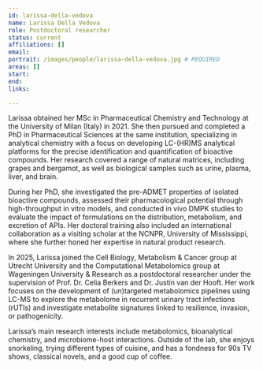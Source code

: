 ```yaml
---
id: larissa-della-vedova
name: Larissa Della Vedova
role: Postdoctoral researcher
status: current
affiliations: []
email:
portrait: /images/people/larissa-della-vedova.jpg # REQUIRED
areas: []
start:
end:
links:

---
```


Larissa obtained her MSc in Pharmaceutical Chemistry and Technology at the University of Milan (Italy) in 2021. She then pursued and completed a PhD in Pharmaceutical Sciences at the same institution, specializing in analytical chemistry with a focus on developing LC-(HR)MS analytical platforms for the precise identification and quantification of bioactive compounds. Her research covered a range of natural matrices, including grapes and bergamot, as well as biological samples such as urine, plasma, liver, and brain.

During her PhD, she investigated the pre-ADMET properties of isolated bioactive compounds, assessed their pharmacological potential through high-throughput in vitro models, and conducted in vivo DMPK studies to evaluate the impact of formulations on the distribution, metabolism, and excretion of APIs. Her doctoral training also included an international collaboration as a visiting scholar at the NCNPR, University of Mississippi, where she further honed her expertise in natural product research.

In 2025, Larissa joined the Cell Biology, Metabolism & Cancer group at Utrecht University and the Computational Metabolomics group at Wageningen University & Research as a postdoctoral researcher under the supervision of Prof. Dr. Celia Berkers and Dr. Justin van der Hooft. Her work focuses on the development of (un)targeted metabolomics pipelines using LC-MS to explore the metabolome in recurrent urinary tract infections (rUTIs) and investigate metabolite signatures linked to resilience, invasion, or pathogenicity.

Larissa’s main research interests include metabolomics, bioanalytical chemistry, and microbiome-host interactions. Outside of the lab, she enjoys snorkeling, trying different types of cuisine, and has a fondness for 90s TV shows, classical novels, and a good cup of coffee.